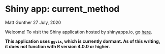 Shiny app: current\_method
================
Matt Gunther
27 July, 2020

Welcome\! To visit the Shiny application hosted by shinyapps.io, go
[here](https://gunth031.shinyapps.io/currrent_method/?_ga=2.218044438.1830130443.1589378246-474628088.1582900941).

**This application uses `ggvis`, which is currently dormant. As of this
writing, it does not function with R version 4.0.0 or higher.**
